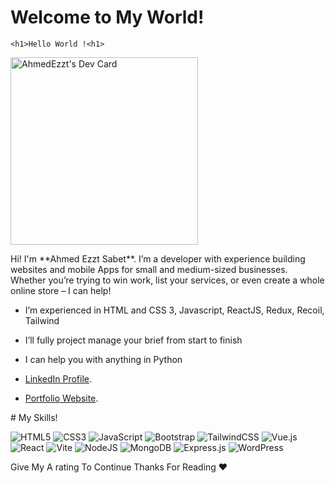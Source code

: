 # Welcome to My World!

    <h1>Hello World !<h1>
<a href="https://app.daily.dev/ahmedezzt7"><img src="https://api.daily.dev/devcards/042360d10375415b934a4fde7e62f48e.png?r=q3h" width="300" alt="AhmedEzzt's Dev Card"/></a>
<p>
    Hi! I'm **Ahmed Ezzt Sabet**. I’m a developer with experience building websites and mobile Apps for small and medium-sized businesses. Whether you’re trying to win work, list your services, or even create a whole online store – I can help!

- I’m experienced in HTML and CSS 3, Javascript, ReactJS, Redux, Recoil, Tailwind

-  I’ll fully project manage your brief from start to finish

- I can help you with anything in Python 

- [LinkedIn Profile](https://www.linkedin.com/in/ahmed-ezzt-sabeet/).
- [Portfolio Website](https://ahmed-ezzt.netlify.app/).

</p>
# My Skills!

![HTML5](https://img.shields.io/badge/html5-%23E34F26.svg?style=for-the-badge&logo=html5&logoColor=white) ![CSS3](https://img.shields.io/badge/css3-%231572B6.svg?style=for-the-badge&logo=css3&logoColor=white) ![JavaScript](https://img.shields.io/badge/javascript-%23323330.svg?style=for-the-badge&logo=javascript&logoColor=%23F7DF1E) ![Bootstrap](https://img.shields.io/badge/bootstrap-%238511FA.svg?style=for-the-badge&logo=bootstrap&logoColor=white) ![TailwindCSS](https://img.shields.io/badge/tailwindcss-%2338B2AC.svg?style=for-the-badge&logo=tailwind-css&logoColor=white)  ![Vue.js](https://img.shields.io/badge/vuejs-%2335495e.svg?style=for-the-badge&logo=vuedotjs&logoColor=%234FC08D) ![React](https://img.shields.io/badge/react-%2320232a.svg?style=for-the-badge&logo=react&logoColor=%2361DAFB) ![Vite](https://img.shields.io/badge/vite-%23646CFF.svg?style=for-the-badge&logo=vite&logoColor=white) ![NodeJS](https://img.shields.io/badge/node.js-6DA55F?style=for-the-badge&logo=node.js&logoColor=white) ![MongoDB](https://img.shields.io/badge/MongoDB-%234ea94b.svg?style=for-the-badge&logo=mongodb&logoColor=white)   ![Express.js](https://img.shields.io/badge/express.js-%23404d59.svg?style=for-the-badge&logo=express&logoColor=%2361DAFB) ![WordPress](https://img.shields.io/badge/WordPress-%23117AC9.svg?style=for-the-badge&logo=WordPress&logoColor=white)




Give My A rating To Continue Thanks For Reading **❤️**
